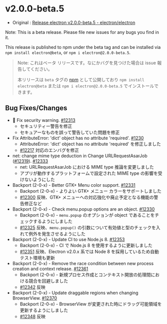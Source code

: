 # v2.0.0-beta.5

* Original : [Release electron v2.0.0-beta.5 - electron/electron](https://github.com/electron/electron/releases/tag/v2.0.0-beta.5)

Note: This is a beta release. Please file new issues for any bugs you find in it.

This release is published to npm under the beta tag and can be installed via `npm install electron@beta`, or `npm i electron@2.0.0-beta.5`.

> Note: これはベータ リリースです。なにかバグを見つけた場合は issue 報告してください。
>
> 本リリースは `beta` タグの [npm](https://www.npmjs.com/package/electron) として公開しており `npm install electron@beta` または `npm i electron@2.0.0-beta.5` でインストールできます。

## Bug Fixes/Changes

* 🔧 Fix security warning. [#12313](https://github.com/electron/electron/pull/12313)
  * セキュリティー警告を修正
  * セキュアーなものを誤って警告していた問題を修正
* Fix AttributeError: 'dict' object has no attribute 'required'. [#1230](https://github.com/electron/electron/pull/1230)
  * AttributeError: 'dict' object has no attribute 'required' を修正しました
  * [#12217](https://github.com/electron/electron/pull/12217) 対応のエンバグを修正
* net: change mime type deduction in Change URLRequestAsarJob ([#12319](https://github.com/electron/electron/pull/12319)). [#12333](https://github.com/electron/electron/pull/12333)
  * net: URLRequestAsarJob における MIME type 推論を変更しました
  * アプリが動作するプラットフォームで設定された MIME type の影響を受けないようにした
* Backport (2-0-x) - Better GTK+ Menu color support. [#12331](https://github.com/electron/electron/pull/12331)
  * Backport (2-0-x) - よりよい GTK+ メニュー カラーをサポートしました
  * [#12300](https://github.com/electron/electron/pull/12300) 反映、GTK+ メニューへの対応強化や廃止予定となる機能の警告修正など
* Backport (2-0-x) - Check menu.popup options are an object. [#12330](https://github.com/electron/electron/pull/12330)
  * Backport (2-0-x) - `menu.popup` のオプションが object であることをチェックするようにしました
  * [#12325](https://github.com/electron/electron/pull/12325) 反映、`menu.popup()` の引数について有効値と型のチェックを入れて例外を発生させるようにした
* Backport (2-0-x) - Update CI to use Node.js 8. [#12353](https://github.com/electron/electron/pull/12353)
  * Backport (2-0-x) -  CI で Node.js 8 を使用するように更新しました
  * [#12351](https://github.com/electron/electron/pull/12351) 反映、Electron v2.0.x 系では Node 8 を採用しているため自動テスト環境も更新
* Backport (2-0-x) - Remove the race condition between new process creation and context release. [#12361](https://github.com/electron/electron/pull/12361)
  * Backport (2-0-x) - 新規プロセス作成とコンテキスト開放の処理間における競合を回避しました
  * [#12342](https://github.com/electron/electron/pull/12342) 反映
* Backport (2-0-x) - Update draggable regions when changing BrowserView. [#12370](https://github.com/electron/electron/pull/12370)
  * Backport (2-0-x) - BrowserView が変更された時にドラッグ可能領域を更新するようにしました
  * [#12348](https://github.com/electron/electron/pull/12348) 反映
